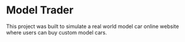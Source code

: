 # Model Trader
This project was built to simulate a real world model car online website where users can buy custom model cars.
